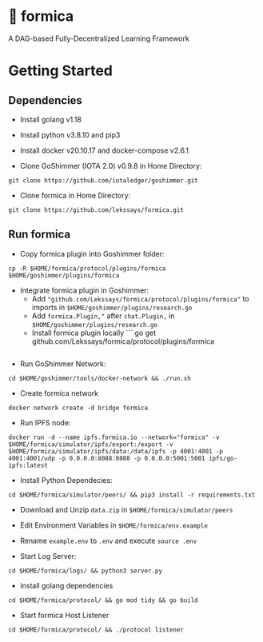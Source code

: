 # :ant: formica
A DAG-based Fully-Decentralized Learning Framework


# Getting Started
## Dependencies
- Install golang v1.18

- Install python v3.8.10 and pip3

- Install docker v20.10.17 and docker-compose v2.6.1

- Clone GoShimmer (IOTA 2.0) v0.9.8 in Home Directory: 

```
git clone https://github.com/iotaledger/goshimmer.git
```

- Clone formica in Home Directory: 

```
git clone https://github.com/lekssays/formica.git
```

## Run formica
- Copy formica plugin into Goshimmer folder:

```
cp -R $HOME/formica/protocol/plugins/formica $HOME/goshimmer/plugins/formica
```

- Integrate formica plugin in Goshimmer:
    - Add ```
    "github.com/Lekssays/formica/protocol/plugins/formica"
    ``` to imports in `$HOME/goshimmer/plugins/research.go`
    - Add `formica.Plugin,"` after 	`chat.Plugin,` in `$HOME/goshimmer/plugins/research.go`
    - Install formica plugin locally ```
    go get github.com/Lekssays/formica/protocol/plugins/formica
    ```

- Run GoShimmer Network: 

```
cd $HOME/goshimmer/tools/docker-network && ./run.sh
```

- Create formica network 

```
docker network create -d bridge formica
```

- Run IPFS node: 

```
docker run -d --name ipfs.formica.io --network="formica" -v $HOME/formica/simulator/ipfs/export:/export -v $HOME/formica/simulator/ipfs/data:/data/ipfs -p 4001:4001 -p 4001:4001/udp -p 0.0.0.0:8088:8088 -p 0.0.0.0:5001:5001 ipfs/go-ipfs:latest
```

- Install Python Dependecies: 

```
cd $HOME/formica/simulator/peers/ && pip3 install -r requirements.txt
```

- Download and Unzip `data.zip` in `$HOME/formica/simulator/peers`

- Edit Environment Variables in `$HOME/formica/env.example`

- Rename `example.env` to `.env` and execute `source .env`

- Start Log Server: 

```
cd $HOME/formica/logs/ && python3 server.py
```

- Install golang dependencies 

```
cd $HOME/formica/protocol/ && go mod tidy && go build
```

- Start formica Host Listener

```
cd $HOME/formica/protocol/ && ./protocol listener
```
